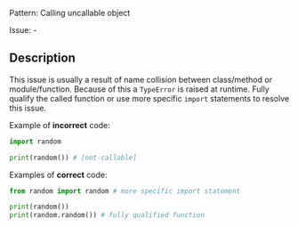 Pattern: Calling uncallable object

Issue: -

## Description

This issue is usually a result of name collision between class/method or module/function. Because of this a `TypeError` is raised at runtime. Fully qualify the called function or use more specific `import` statements to resolve this issue.


Example of **incorrect** code:

```python
import random

print(random()) # [not-callable]
```

Examples of **correct** code:

```python
from random import random # more specific import statement

print(random())
print(random.random()) # fully qualified function
```

